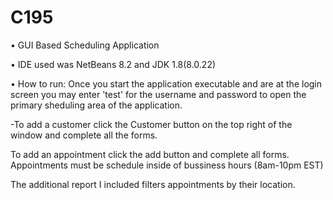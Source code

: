 # C195

•  GUI Based Scheduling Application

•  IDE used was NetBeans 8.2 and JDK 1.8(8.0.22)


•  How to run:  Once you start the application executable and are at the login screen you may enter 'test' for the username and password to open the primary sheduling area of the application. 

-To add a customer click the Customer button on the top right of the window and complete all the forms.

To add an appointment click the add button and complete all forms.  Appointments must be schedule inside of bussiness hours (8am-10pm EST)

The additional report I included filters appointments by their location.


